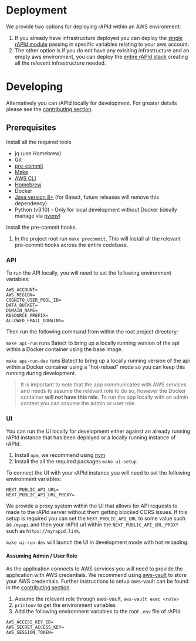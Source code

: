 # Deployment

We provide two options for deploying rAPId within an AWS environment:

1. If you already have infrastructure deployed you can deploy the [single rAPId module](/infrastructure/deployment/existing/) passing in specific variables relating to your aws account.
2. The other option is if you do not have any exisiting infrastructure and an empty aws environment, you can deploy the [entire rAPId stack](/infrastructure/deployment/full_stack/) creating all the relevent infrastructure needed.

# Developing

Alternatively you can rAPId locally for development. For greater details please see the [contributing section](/contributing/).

## Prerequisites

Install all the required tools

- jq (use Homebrew)
- Git
- [pre-commit](https://pre-commit.com)
- [Make](https://formulae.brew.sh/formula/make)
- [AWS CLI](https://docs.aws.amazon.com/cli/latest/userguide/getting-started-install.html)
- [Homebrew](https://brew.sh/)
- Docker
- [Java version 8+](https://mkyong.com/java/how-to-install-java-on-mac-osx/) (for Batect, future releases will remove this dependency)
- Python (v3.10) - Only for local development without Docker (ideally manage
  via [pyenv](https://github.com/pyenv/pyenv))

Install the pre-commit hooks.

1. In the project root run `make precommit`. This will install all the relevant pre-commit hooks across the entire codebase.

### API

To run the API locally, you will need to set the following environment variables:

```
AWS_ACCOUNT=
AWS_REGION=
COGNITO_USER_POOL_ID=
DATA_BUCKET=
DOMAIN_NAME=
RESOURCE_PREFIX=
ALLOWED_EMAIL_DOMAINS=
```

Then run the following command from within the root project directory:

`make api-run` runs Batect to bring up a locally running version of the api within a Docker container using the base image.

`make api-run-dev` runs Batect to bring up a locally running version of the api within a Docker container using a "hot-reload" mode so you can keep this running during development.

> It is important to note that the app communicates with AWS services and needs to assume the relevant role to do so, however the Docker container **will not have this role**. To run the app locally with an admin context you can assume the admin or user role.

### UI

You can run the UI locally for development either against an already running rAPId instance that has been deployed or a locally running instance of rAPId.

1. Install `npm`, we recommend using [nvm](https://github.com/nvm-sh/nvm)
2. Install the all the required packages `make ui-setup`

To connect the UI with your rAPId instance you will need to set the following environment variables:

```
NEXT_PUBLIC_API_URL=
NEXT_PUBLIC_API_URL_PROXY=
```

We provide a proxy system within the UI that allows for API requests to made to the rAPId server without them getting blocked CORS issues. If this setup is required you can set the `NEXT_PUBLIC_API_URL` to some value such as `/myapi` and then your rAPId url within the `NEXT_PUBLIC_API_URL_PROXY` such as `https://myrapid.link`.

`make ui-run-dev` will launch the UI in development mode with hot reloading.

#### Assuming Admin / User Role

As the application connects to AWS services you will need to provide the application with AWS credentials. We recommend using [aws-vault](https://github.com/99designs/aws-vault) to store your AWS credentials. Further instructions to setup aws-vault can be found in the [contributing section](/contributing/#aws-vault-set-up).

1. Assume the relevant role through aws-vault, `aws-vault exec <role>`
2. `printenv` to get the environment variables
3. Add the following environment variables to the root `.env` file of rAPId

```
AWS_ACCESS_KEY_ID=
AWS_SECRET_ACCESS_KEY=
AWS_SESSION_TOKEN=
```
